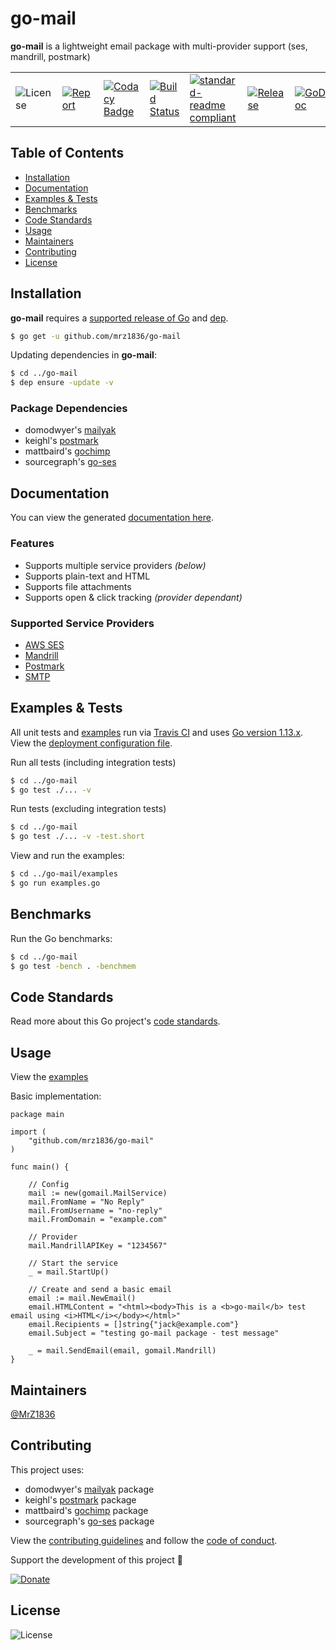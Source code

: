 # go-mail
**go-mail** is a lightweight email package with multi-provider support (ses, mandrill, postmark)

| | | | | | | |
|-|-|-|-|-|-|-|
| ![License](https://img.shields.io/github/license/mrz1836/go-mail.svg?style=flat&v=1) | [![Report](https://goreportcard.com/badge/github.com/mrz1836/go-mail?style=flat&v=1)](https://goreportcard.com/report/github.com/mrz1836/go-mail)  | [![Codacy Badge](https://api.codacy.com/project/badge/Grade/52bfcc447ee24c29a2a3fb65c53a4de3)](https://www.codacy.com/app/mrz1818/go-mail?utm_source=github.com&amp;utm_medium=referral&amp;utm_content=mrz1836/go-mail&amp;utm_campaign=Badge_Grade) |  [![Build Status](https://travis-ci.com/mrz1836/go-mail.svg?branch=master)](https://travis-ci.com/mrz1836/go-mail)   |  [![standard-readme compliant](https://img.shields.io/badge/standard--readme-OK-green.svg?style=flat)](https://github.com/RichardLitt/standard-readme) | [![Release](https://img.shields.io/github/release-pre/mrz1836/go-mail.svg?style=flat&v=1)](https://github.com/mrz1836/go-mail/releases) | [![GoDoc](https://godoc.org/github.com/mrz1836/go-mail?status.svg&style=flat)](https://godoc.org/github.com/mrz1836/go-mail) |

## Table of Contents
- [Installation](#installation)
- [Documentation](#documentation)
- [Examples & Tests](#examples--tests)
- [Benchmarks](#benchmarks)
- [Code Standards](#code-standards)
- [Usage](#usage)
- [Maintainers](#maintainers)
- [Contributing](#contributing)
- [License](#license)

## Installation

**go-mail** requires a [supported release of Go](https://golang.org/doc/devel/release.html#policy) and [dep](https://github.com/golang/dep).
```bash
$ go get -u github.com/mrz1836/go-mail
```

Updating dependencies in **go-mail**:
```bash
$ cd ../go-mail
$ dep ensure -update -v
```

### Package Dependencies
- domodwyer's [mailyak](https://github.com/domodwyer/mailyak)
- keighl's [postmark](https://github.com/mrz1836/postmark)
- mattbaird's [gochimp](https://github.com/mattbaird/gochimp)
- sourcegraph's [go-ses](https://github.com/sourcegraph/go-ses)

## Documentation
You can view the generated [documentation here](https://godoc.org/github.com/mrz1836/go-mail).

### Features
- Supports multiple service providers _(below)_
- Supports plain-text and HTML
- Supports file attachments
- Supports open & click tracking _(provider dependant)_

### Supported Service Providers
- [AWS SES](https://docs.aws.amazon.com/ses/)
- [Mandrill](https://mandrillapp.com/api/docs/)
- [Postmark](https://postmarkapp.com/developer)
- [SMTP](https://en.wikipedia.org/wiki/Simple_Mail_Transfer_Protocol)

## Examples & Tests
All unit tests and [examples](examples/examples.go) run via [Travis CI](https://travis-ci.com/mrz1836/go-mail) and uses [Go version 1.13.x](https://golang.org/doc/go1.13). View the [deployment configuration file](.travis.yml).

Run all tests (including integration tests)
```bash
$ cd ../go-mail
$ go test ./... -v
```

Run tests (excluding integration tests)
```bash
$ cd ../go-mail
$ go test ./... -v -test.short
```

View and run the examples:
```bash
$ cd ../go-mail/examples
$ go run examples.go
```

## Benchmarks
Run the Go benchmarks:
```bash
$ cd ../go-mail
$ go test -bench . -benchmem
```

## Code Standards
Read more about this Go project's [code standards](CODE_STANDARDS.md).

## Usage
View the [examples](examples/examples.go)

Basic implementation:
```golang
package main

import (
	"github.com/mrz1836/go-mail"
)

func main() {

	// Config
	mail := new(gomail.MailService)
	mail.FromName = "No Reply"
	mail.FromUsername = "no-reply"
	mail.FromDomain = "example.com"

	// Provider
	mail.MandrillAPIKey = "1234567"

	// Start the service
	_ = mail.StartUp()

	// Create and send a basic email
	email := mail.NewEmail()
	email.HTMLContent = "<html><body>This is a <b>go-mail</b> test email using <i>HTML</i></body></html>"
	email.Recipients = []string{"jack@example.com"}
	email.Subject = "testing go-mail package - test message"

	_ = mail.SendEmail(email, gomail.Mandrill)
}
```

## Maintainers

[@MrZ1836](https://github.com/mrz1836)

## Contributing

This project uses:
- domodwyer's [mailyak](https://github.com/domodwyer/mailyak) package
- keighl's [postmark](https://github.com/mrz1836/postmark) package
- mattbaird's [gochimp](https://github.com/mattbaird/gochimp) package
- sourcegraph's [go-ses](https://github.com/sourcegraph/go-ses) package

View the [contributing guidelines](CONTRIBUTING.md) and follow the [code of conduct](CODE_OF_CONDUCT.md).

Support the development of this project 🙏

[![Donate](https://img.shields.io/badge/donate-bitcoin-brightgreen.svg)](https://mrz1818.com/?tab=tips&af=go-mail)

## License

![License](https://img.shields.io/github/license/mrz1836/go-mail.svg?style=flat&v=1)
